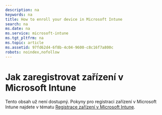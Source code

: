 ```yaml
---
description: na
keywords: na
title: How to enroll your device in Microsoft Intune
search: na
ms.date: na
ms.service: microsoft-intune
ms.tgt_pltfrm: na
ms.topic: article
ms.assetid: 97fd62d4-6f8b-4c04-9600-c8c16f7a800c
robots: noindex,nofollow
---
```

# Jak zaregistrovat zař&#237;zen&#237; v Microsoft Intune
Tento obsah už není dostupný. Pokyny pro registraci zařízení v Microsoft Intune najdete v tématu [Registrace zařízení v Microsoft Intune](../Topic/Enroll_your_device_in_Microsoft_Intune.md).

## <a name="BKMK_enroll"></a>